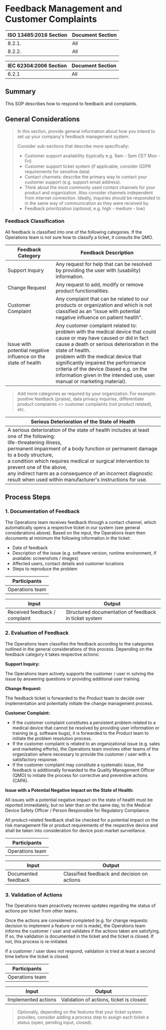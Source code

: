 <!--
Copyright (C) 2022 Radiotherapy AI Holdings Pty Ltd
Copyright (C) 2021-2022 OpenRegulatory (OpenReg GmbH)
This work is licensed under the Creative Commons Attribution 4.0 International
License. <http://creativecommons.org/licenses/by/4.0/>.

Original work by OpenRegulatory available at
<https://github.com/openregulatory/templates>
-->

# Feedback Management and Customer Complaints

| ISO 13485:2016 Section | Document Section |
| ---------------------- | ---------------- |
| 8.2.1.                 | All              |
| 8.2.2.                 | All              |

| IEC 62304:2006 Section | Document Section |
| ---------------------- | ---------------- |
| 6.2.1                  | All              |

## Summary

This SOP describes how to respond to feedback and complaints.

## General Considerations

> In this section, provide general information about how you intend to set up your company's feedback
> management system.
>
> Consider sub-sections that describe more specifically:
>
> - Customer support availability (typically e.g. 9am - 5pm CET Mon - Fri)
> - Customer support ticket system (if applicable, consider GDPR requirements for sensitive data)
> - Contact channels: describe the primary way to contact your customer support (e.g. support email address).
> - Think about the most commonly used contact channels for your product and organization. Also consider
>   channels independent from internet connection. Ideally, inquiries should be responded to in the same way of
>   communication as they were received by.
> - Feedback prioritization (_optional_, e.g. high - medium - low)

### Feedback Classification

All feedback is classified into one of the following categories. If the Operations team is not sure how to
classify a ticket, it consults the QMO.

| Feedback Category                                              | Feedback Description                                                                                                                                                                                                                                                                                                                                                                        |
| -------------------------------------------------------------- | ------------------------------------------------------------------------------------------------------------------------------------------------------------------------------------------------------------------------------------------------------------------------------------------------------------------------------------------------------------------------------------------- |
| Support Inquiry                                                | Any request for help that can be resolved by providing the user with (usability) information.                                                                                                                                                                                                                                                                                               |
| Change Request                                                 | Any request to add, modify or remove product functionalities.                                                                                                                                                                                                                                                                                                                               |
| Customer Complaint                                             | Any complaint that can be related to our products or organization and which is not classified as an "issue with potential negative influence on patient health".                                                                                                                                                                                                                            |
| Issue with potential negative influence on the state of health | Any customer complaint related to:<br>problem with the medical device that could cause or may have caused or did in fact cause a death or serious deterioration in the state of health.<br>problem with the medical device that significantly impaired the performance criteria of the device (based e.g. on the information given in the intended use, user manual or marketing material). |

> Add more categories as required by your organization. For example: positive feedback (praise), data privacy inquiries, differentiate product complaints <> customer complaints (not product related), etc.

| Serious Deterioration of the State of Health                                                                                                                                                                                                                                                                                                                                                                                      |
| --------------------------------------------------------------------------------------------------------------------------------------------------------------------------------------------------------------------------------------------------------------------------------------------------------------------------------------------------------------------------------------------------------------------------------- |
| A serious deterioration of the state of health includes at least one of the following:<br>life-threatening illness,<br>permanent impairment of a body function or permanent damage to a body structure,<br>a condition which requires medical or surgical intervention to prevent one of the above,<br>any indirect harm as a consequence of an incorrect diagnostic result when used within manufacturer's instructions for use. |

## Process Steps

### 1. Documentation of Feedback

The Operations team receives feedback through a contact channel, which automatically opens a respective ticket
in our system (see general considerations above). Based on the input, the Operations team then documents at
minimum the following information in the ticket:

- Date of feedback
- Description of the issue (e.g. software version, runtime environment, if available: screenshots / images)
- Affected users, contact details and customer locations
- Steps to reproduce the problem

| Participants    |
| --------------- |
| Operations team |

| Input                         | Output                                                |
| ----------------------------- | ----------------------------------------------------- |
| Received feedback / complaint | Structured documentation of feedback in ticket system |

### 2. Evaluation of Feedback

The Operations team classifies the feedback according to the categories outlined in the general considerations
of this process. Depending on the feedback category it takes respective actions:

**Support Inquiry:**

The Operations team actively supports the customer / user in solving the issue by answering questions or
providing additional user training.

**Change Request:**

The feedback ticket is forwarded to the Product team to decide over implementation and potentially initiate the change management process.

**Customer Complaint:**

- If the customer complaint constitutes a persistent problem related to a medical device that cannot be
  resolved by providing user information or training (e.g. software bugs), it is forwarded to the Product team
  to initiate the problem resolution process.
- If the customer complaint is related to an organizational issue (e.g. sales and marketing efforts), the
  Operations team involves other teams of the organization where necessary to provide the customer / user with
  a satisfactory response.
- If the customer complaint may constitute a systematic issue, the feedback is additionally forwarded to the
  Quality Management Officer (QMO) to initiate the process for corrective and preventive actions (CAPA).

**Issue with a Potential Negative Impact on the State of Health:**

All issues with a potential negative impact on the state of health must be reported immediately, but no later
than on the same day, to the Medical Device Safety Officer / Person Responsible for Regulatory Compliance.

All product-related feedback shall be checked for a potential impact on the risk management file or product requirements of the respective device and shall be taken into consideration for device post-market surveillance.

| Participants    |
| --------------- |
| Operations team |

| Input               | Output                                      |
| ------------------- | ------------------------------------------- |
| Documented feedback | Classified feedback and decision on actions |

### 3. Validation of Actions

The Operations team proactively receives updates regarding the status of actions per ticket from other teams.

Once the actions are considered completed (e.g. for change requests: decision to implement a feature or not is
made), the Operations team informs the customer / user and validates if the actions taken are satisfying. If
so, the validation is documented in the ticket and the ticket is closed. If not, this process is re-initiated.

If a customer / user does not respond, validation is tried at least a second time before the ticket is closed.

| Participants    |
| --------------- |
| Operations team |

| Input               | Output                                  |
| ------------------- | --------------------------------------- |
| Implemented actions | Validation of actions, ticket is closed |

> Optionally, depending on the features that your ticket system provides, consider adding a process step to
> assign each ticket a status (open, pending input, closed).
